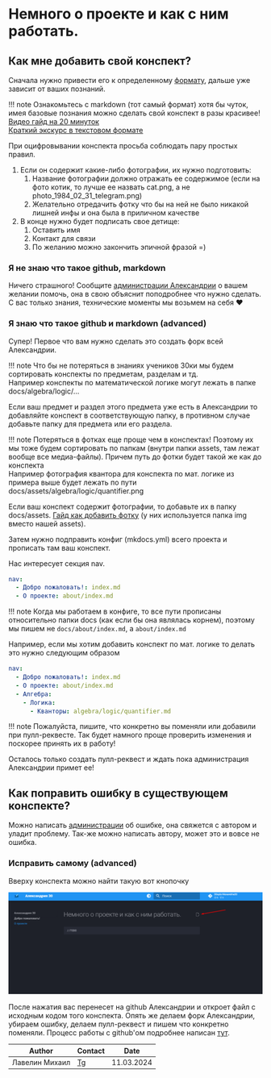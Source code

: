 # Немного о проекте и как с ним работать.

## Как мне добавить свой конспект?

Сначала нужно привести его к определенному [формату](https://ru.wikipedia.org/wiki/Markdown), дальше уже зависит от ваших познаний.

!!! note
    Ознакомьтесь с markdown (тот самый формат) хотя бы чуток, имея базовые познания можно сделать свой конспект в разы красивее! <br>
    [Видео гайд на 20 минуток](https://www.youtube.com/watch?v=jPKi2Addbxw) <br>
    [Краткий экскурс в текстовом формате](https://doka.guide/tools/markdown/)

При оцифровывании конспекта просьба соблюдать пару простых правил.

1. Если он содержит какие-либо фотографии, их нужно подготовить: <br>
    1. Название фотографии должно отражать ее содержимое (если на фото котик, то лучше ее назвать cat.png, а не photo_1984_02_31_telegram.png) <br>
    2. Желательно отредачить фотку что бы на ней не было никакой лишней инфы и она была в приличном качестве <br>
2. В конце нужно будет подписать свое детище: <br>
    1. Оставить имя <br>
    2. Контакт для связи <br>
    3. По желанию можно закончить эпичной фразой =) <br>

### Я не знаю что такое github, markdown

Ничего страшного! Сообщите [администрации Александрии](./admins.md) о вашем желании помочь, она в свою объяснит поподробнее что нужно сделать. С вас только знания, технические моменты мы возьмем на себя ❤️

### Я знаю что такое github и markdown (advanced)

Супер! Первое что вам нужно сделать это создать форк всей Александрии.

!!! note 
    Что бы не потеряться в знаниях учеников 30ки мы будем сортировать конспекты по предметам, разделам и тд. <br>
    Например конспекты по математической логике могут лежать в папке docs/algebra/logic/...

Если ваш предмет и раздел этого предмета уже есть в Александрии то добавляйте конспект в соответствующую папку, в противном случае добавьте папку для предмета или его раздела.

!!! note
    Потеряться в фотках еще проще чем в конспектах! Поэтому их мы тоже будем сортировать по папкам (внутри папки assets, там лежат вообще все медиа-файлы). Причем путь до фотки будет такой же как до конспекта <br>
    Например фотография квантора для конспекта по мат. логике из примера выше будет лежать по пути docs/assets/algebra/logic/quantifier.png

Если ваш конспект содержит фотографии, то добавьте их в папку docs/assets. [Гайд как добавить фотку](https://www.mkdocs.org/user-guide/writing-your-docs/#linking-to-images-and-media) (у них используется папка img вместо нашей assets).

Затем нужно подправить конфиг (mkdocs.yml) всего проекта и прописать там ваш конспект.

Нас интересует секция nav.
```yaml
nav:
  - Добро пожаловать!: index.md
  - О проекте: about/index.md
```

!!! note
    Когда мы работаем в конфиге, то все пути прописаны относительно папки docs (как если бы она являлась корнем), поэтому мы пишем не `docs/about/index.md`, а  `about/index.md`

Например, если мы хотим добавить конспект по мат. логике то делать это нужно следующим образом
```yaml
nav:
  - Добро пожаловать!: index.md
  - О проекте: about/index.md
  - Алгебра:
    - Логика:
      - Кванторы: algebra/logic/quantifier.md
```

!!! note
    Пожалуйста, пишите, что конкретно вы поменяли или добавили при пулл-реквесте. Так будет намного проще проверить изменения и поскорее принять их в работу!

Осталось только создать пулл-реквест и ждать пока администрация Александрии примет ее!

## Как поправить ошибку в существующем конспекте?

<a name="Написать админам"></a>
Можно написать [администрации](./admins.md) об ошибке, она свяжется с автором и уладит проблему. Так-же можно написать автору, может это и вовсе не ошибка.

### Исправить самому (advanced)

Вверху конспекта можно найти такую вот кнопочку

![Кнопочка](../assets/faq/edit_button.png)

После нажатия вас перенесет на github Александрии и откроет файл с исходным кодом того конспекта. Опять же делаем форк Александрии, убираем ошибку, делаем пулл-реквест и пишем что конкретно поменяли. Процесс работы с github'ом подробнее написан [тут](#я-знаю-что-такое-github-и-markdown--advanced).

| Author         | Contact                       | Date       |
|----------------|-------------------------------|------------|
| Лавелин Михаил | [Tg](https://t.me/mikhaillav) | 11.03.2024 |